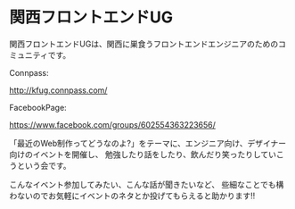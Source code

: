 # 関西フロントエンドUG

関西フロントエンドUGは、関西に巣食うフロントエンドエンジニアのためのコミュニティです。

Connpass:

http://kfug.connpass.com/

FacebookPage:

https://www.facebook.com/groups/602554363223656/

「最近のWeb制作ってどうなのよ?」をテーマに、エンジニア向け、デザイナー向けのイベントを開催し、 勉強したり話をしたり、飲んだり笑ったりしていこうという会です。

こんなイベント参加してみたい、こんな話が聞きたいなど、 些細なことでも構わないのでお気軽にイベントのネタとか投げてもらえると助かります!!

